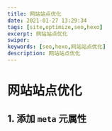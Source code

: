 ```yaml
---
title: 网站站点优化 
date: 2021-01-27 13:29:34
tags: [site,optimize,seo,hexo]
excerpt: 网站站点优化
swiper:
keywords: [seo,hexo,网站站点优化]
description: 网站站点优化
---
```


# 网站站点优化

## 1. 添加 `meta` 元属性
